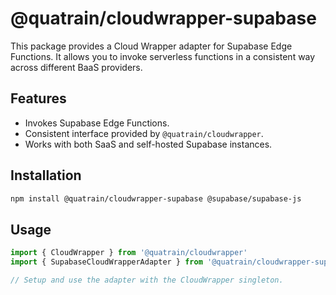 # @quatrain/cloudwrapper-supabase

This package provides a Cloud Wrapper adapter for Supabase Edge Functions. It allows you to invoke serverless functions in a consistent way across different BaaS providers.

## Features

-  Invokes Supabase Edge Functions.
-  Consistent interface provided by `@quatrain/cloudwrapper`.
-  Works with both SaaS and self-hosted Supabase instances.

## Installation

```bash
npm install @quatrain/cloudwrapper-supabase @supabase/supabase-js
```

## Usage

```typescript
import { CloudWrapper } from '@quatrain/cloudwrapper'
import { SupabaseCloudWrapperAdapter } from '@quatrain/cloudwrapper-supabase'

// Setup and use the adapter with the CloudWrapper singleton.
```
